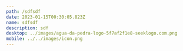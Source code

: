 ```yaml
---
path: /sdfsdf
date: 2023-01-15T00:30:05.823Z
name: sdfsdf
description: sdf
desktop: ../images/agua-da-pedra-logo-5f7af2f1e8-seeklogo.com.png
mobile: ../../images/icon.png
---
```

